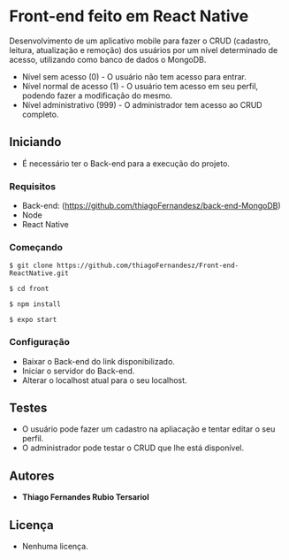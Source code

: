 # Front-end feito em React Native

Desenvolvimento de um aplicativo mobile para fazer o CRUD (cadastro, leitura, atualização e remoção) dos usuários por um nível determinado de acesso, utilizando como banco de dados o MongoDB.

- Nível sem acesso (0) - O usuário não tem acesso para entrar.
- Nível normal de acesso (1) - O usuário tem acesso em seu perfil, podendo fazer a modificação do mesmo.
- Nível administrativo (999) - O administrador tem acesso ao CRUD completo.

## Iniciando

- É necessário ter o Back-end para a execução do projeto.

### Requisitos

 - Back-end: (https://github.com/thiagoFernandesz/back-end-MongoDB)
 - Node
 - React Native
 
### Começando
```
$ git clone https://github.com/thiagoFernandesz/Front-end-ReactNative.git
```
```
$ cd front
```
```
$ npm install
```
```
$ expo start
```

### Configuração

- Baixar o Back-end do link disponibilizado. 
- Iniciar o servidor do Back-end.
- Alterar o localhost atual para o seu localhost.

## Testes

- O usuário pode fazer um cadastro na apliacação e tentar editar o seu perfil.
- O administrador pode testar o CRUD que lhe está disponível. 

## Autores

* **Thiago Fernandes Rubio Tersariol**

## Licença
 
 - Nenhuma licença.

